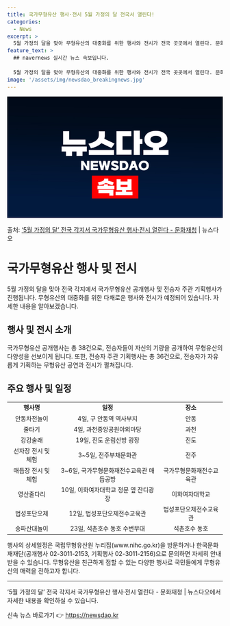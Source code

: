 ```yaml
---
title: 국가무형유산 행사·전시 5월 가정의 달 전국서 열린다!
categories:
  - News
excerpt: >
  5월 가정의 달을 맞아 무형유산의 대중화를 위한 행사와 전시가 전국 곳곳에서 열린다. 문화재청 국립무형유산원…
feature_text: >
  ## navernews 실시간 뉴스 속보입니다.

  5월 가정의 달을 맞아 무형유산의 대중화를 위한 행사와 전시가 전국 곳곳에서 열린다. 문화재청 국립무형유산원…
image: '/assets/img/newsdao_breakingnews.jpg'
---
```


![뉴스다오 속보](/assets/img/newsdao_breakingnews.jpg)

<p>출처: <a href="https://newsdao.kr/3717" rel="dofollow">‘5월 가정의 달’ 전국 각지서 국가무형유산 행사·전시 열린다 - 문화재청</a> | 뉴스다오</p>

<h1 data-ke-size="size26">국가무형유산 행사 및 전시</h1>
<p data-ke-size="size16">5월 가정의 달을 맞아 전국 각지에서 국가무형유산 공개행사 및 전승자 주관 기획행사가 진행됩니다. 무형유산의 대중화를 위한 다채로운 행사와 전시가 예정되어 있습니다. 자세한 내용을 알아보겠습니다.</p>

<h2 data-ke-size="size24">행사 및 전시 소개</h2>
<p data-ke-size="size16">국가무형유산 공개행사는 총 38건으로, 전승자들이 자신의 기량을 공개하여 무형유산의 다양성을 선보이게 됩니다. 또한, 전승자 주관 기획행사는 총 36건으로, 전승자가 자유롭게 기획하는 무형유산 공연과 전시가 펼쳐집니다.</p>

<h2 data-ke-size="size24">주요 행사 및 일정</h2>
<table>
	<tr>
		<td style="text-align: center; height: 17px;"><b>행사명</b></td>
		<td style="text-align: center; height: 17px;"><b>일정</b></td>
		<td style="text-align: center; height: 17px;"><b>장소</b></td>
	</tr>
	<tr>
		<td style="text-align: center; height: 17px;">안동차전놀이</td>
		<td style="text-align: center; height: 17px;">4일, 구 안동역 역사부지</td>
		<td style="text-align: center; height: 17px;">안동</td>
	</tr>
	<tr>
		<td style="text-align: center; height: 17px;">줄타기</td>
		<td style="text-align: center; height: 17px;">4일, 과천중앙공원야외마당</td>
		<td style="text-align: center; height: 17px;">과천</td>
	</tr>
	<tr>
		<td style="text-align: center; height: 17px;">강강술래</td>
		<td style="text-align: center; height: 17px;">19일, 진도 운림산방 광장</td>
		<td style="text-align: center; height: 17px;">진도</td>
	</tr>
	<tr>
		<td style="text-align: center; height: 17px;">선자장 전시 및 체험</td>
		<td style="text-align: center; height: 17px;">3~5일, 전주부채문화관</td>
		<td style="text-align: center; height: 17px;">전주</td>
	</tr>
	<tr>
		<td style="text-align: center; height: 17px;">매듭장 전시 및 체험</td>
		<td style="text-align: center; height: 17px;">3~6일, 국가무형문화재전수교육관 매듭공방</td>
		<td style="text-align: center; height: 17px;">국가무형문화재전수교육관</td>
	</tr>
	<tr>
		<td style="text-align: center; height: 17px;">영산줄다리</td>
		<td style="text-align: center; height: 17px;">10일, 이화여자대학교 정문 옆 잔디광장</td>
		<td style="text-align: center; height: 17px;">이화여자대학교</td>
	</tr>
	<tr>
		<td style="text-align: center; height: 17px;">법성포단오제</td>
		<td style="text-align: center; height: 17px;">12일, 법성포단오제전수교육관</td>
		<td style="text-align: center; height: 17px;">법성포단오제전수교육관</td>
	</tr>
	<tr>
		<td style="text-align: center; height: 17px;">송파산대놀이</td>
		<td style="text-align: center; height: 17px;">23일, 석촌호수 동호 수변무대</td>
		<td style="text-align: center; height: 17px;">석촌호수 동호</td>
	</tr>
</table>

<p data-ke-size="size16">행사의 상세일정은 국립무형유산원 누리집(www.nihc.go.kr)을 방문하거나 한국문화재재단(공개행사 02-3011-2153, 기획행사 02-3011-2156)으로 문의하면 자세히 안내받을 수 있습니다. 무형유산을 친근하게 접할 수 있는 다양한 행사로 국민들에게 무형유산의 매력을 전하고자 합니다. </p>

<hr>

<p data-ke-size="size16">‘5월 가정의 달’ 전국 각지서 국가무형유산 행사·전시 열린다 - 문화재청 | 뉴스다오에서 자세한 내용을 확인하실 수 있습니다. </p> 

신속 뉴스 바로가기 👉 <a href="https://newsdao.kr" rel="dofollow">https://newsdao.kr</a>



